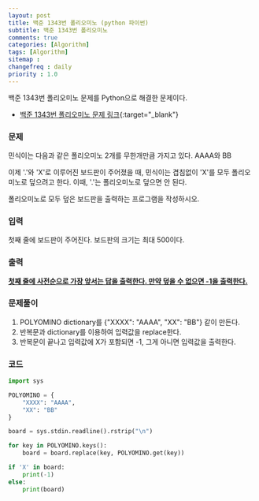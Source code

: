 ```yaml
---
layout: post
title: 백준 1343번 폴리오미노 (python 파이썬)
subtitle: 백준 1343번 폴리오미노
comments: true
categories: [Algorithm]
tags: [Algorithm]
sitemap :
changefreq : daily
priority : 1.0
---
```

백준 1343번 폴리오미노 문제를 Python으로 해결한 문제이다.  

* [백준 1343번 폴리오미노 문제 링크](https://www.acmicpc.net/problem/1343){:target="_blank"}


### 문제 
민식이는 다음과 같은 폴리오미노 2개를 무한개만큼 가지고 있다. AAAA와 BB

이제 '.'와 'X'로 이루어진 보드판이 주어졌을 때, 민식이는 겹침없이 'X'를 모두 폴리오미노로 덮으려고 한다. 이때, '.'는 폴리오미노로 덮으면 안 된다.

폴리오미노로 모두 덮은 보드판을 출력하는 프로그램을 작성하시오.


### 입력
첫째 줄에 보드판이 주어진다. 보드판의 크기는 최대 500이다.


### 출력
**<u>첫째 줄에 사전순으로 가장 앞서는 답을 출력한다. 만약 덮을 수 없으면 -1을 출력한다.</u>**


### 문제풀이
1. POLYOMINO dictionary를 {"XXXX": "AAAA", "XX": "BB"} 같이 만든다.
2. 반복문과 dictionary를 이용하여 입력값을 replace한다.
3. 반복문이 끝나고 입력값에 X가 포함되면 -1, 그게 아니면 입력값을 출력한다.


### 코드
```python
import sys

POLYOMINO = {
    "XXXX": "AAAA",
    "XX": "BB"
}

board = sys.stdin.readline().rstrip("\n")

for key in POLYOMINO.keys():
    board = board.replace(key, POLYOMINO.get(key))

if 'X' in board:
    print(-1)
else:
    print(board)
```
